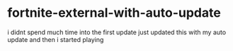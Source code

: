 # fortnite-external-with-auto-update
i didnt spend much time into the first update just updated this with my auto update and then i started playing

